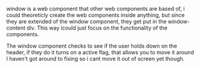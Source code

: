 window is a web component that other web components are based of, i could theoreticly create the web components inside anything, but since
they are extended of the window component, they get put in the window-content div. This way icould just focus on the functionality of the 
components.

The window component checks to see if the user holds down on the header, if they do it turns on a active flag, that allows you to move it around
I haven't got around to fixing so i cant move it out of screen yet though.